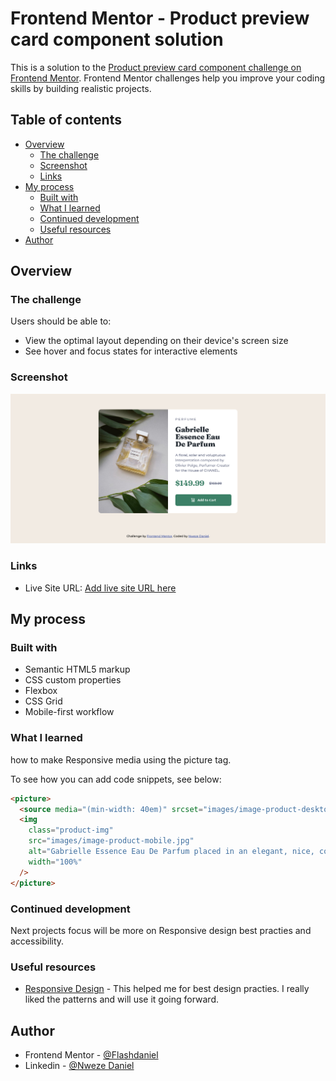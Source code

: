 # Frontend Mentor - Product preview card component solution

This is a solution to the [Product preview card component challenge on Frontend Mentor](https://www.frontendmentor.io/challenges/product-preview-card-component-GO7UmttRfa). Frontend Mentor challenges help you improve your coding skills by building realistic projects.

## Table of contents

- [Overview](#overview)
  - [The challenge](#the-challenge)
  - [Screenshot](#screenshot)
  - [Links](#links)
- [My process](#my-process)
  - [Built with](#built-with)
  - [What I learned](#what-i-learned)
  - [Continued development](#continued-development)
  - [Useful resources](#useful-resources)
- [Author](#author)

## Overview

### The challenge

Users should be able to:

- View the optimal layout depending on their device's screen size
- See hover and focus states for interactive elements

### Screenshot

![](./images/Screenshot.png)

### Links

- Live Site URL: [Add live site URL here](https://your-live-site-url.com)

## My process

### Built with

- Semantic HTML5 markup
- CSS custom properties
- Flexbox
- CSS Grid
- Mobile-first workflow

### What I learned

how to make Responsive media using the picture tag.

To see how you can add code snippets, see below:

```html
<picture>
  <source media="(min-width: 40em)" srcset="images/image-product-desktop.jpg" />
  <img
    class="product-img"
    src="images/image-product-mobile.jpg"
    alt="Gabrielle Essence Eau De Parfum placed in an elegant, nice, confort position"
    width="100%"
  />
</picture>
```

### Continued development

Next projects focus will be more on Responsive design best practies and
accessibility.

### Useful resources

- [Responsive Design](https://web.dev/learn/design) - This helped me for best design practies. I really liked the patterns and will use it going forward.

## Author

- Frontend Mentor - [@Flashdaniel](https://www.frontendmentor.io/profile/Flashdaniel)
- Linkedin - [@Nweze Daniel](https://www.linkedin.com/in/daniel-nweze-017909214/)
